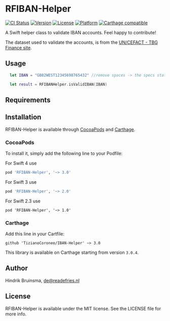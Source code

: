 # RFIBAN-Helper

[![CI Status](http://img.shields.io/travis/readefries/IBAN-Helper.svg?style=flat)](https://travis-ci.org/readefries/IBAN-Helper)
[![Version](https://img.shields.io/cocoapods/v/RFIBAN-Helper.svg?style=flat)](http://cocoapods.org/pods/RFIBAN-Helper)
[![License](https://img.shields.io/cocoapods/l/RFIBAN-Helper.svg?style=flat)](http://cocoapods.org/pods/RFIBAN-Helper)
[![Platform](https://img.shields.io/cocoapods/p/RFIBAN-Helper.svg?style=flat)](http://cocoapods.org/pods/RFIBAN-Helper)
[![Carthage compatible](https://img.shields.io/badge/Carthage-compatible-4BC51D.svg?style=flat)](https://github.com/Carthage/Carthage)


A Swift helper class to validate IBAN accounts.
Feel happy to contribute!

The dataset used to validate the accounts, is from the [UN/CEFACT - TBG Finance site](http://www.tbg5-finance.org/).

## Usage

```Swift
  let IBAN = "GB82WEST12345698765432" //remove spaces -> the specs state IBAN should never be stored with spaces

  let result = RFIBANHelper.isValidIBAN(IBAN)

```



## Requirements

## Installation

RFIBAN-Helper is available through [CocoaPods](http://cocoapods.org) and [Carthage](https://github.com/Carthage/Carthage). 

### CocoaPods
To install it, simply add the following line to your Podfile:

For Swift 4 use
```ruby
pod 'RFIBAN-Helper', '~> 3.0'
```

For Swift 3 use
```ruby
pod 'RFIBAN-Helper', '~> 2.0'
```

For Swift 2.3 use
```
pod 'RFIBAN-Helper', '~> 1.0'
```

### Carthage

Add this line in your Cartfile:

```
github 'TizianoCoroneo/IBAN-Helper' ~> 3.0
```

This library is available on Carthage starting from version `3.0.4`.

## Author

Hindrik Bruinsma, de@readefries.nl

## License

RFIBAN-Helper is available under the MIT license. See the LICENSE file for more info.
